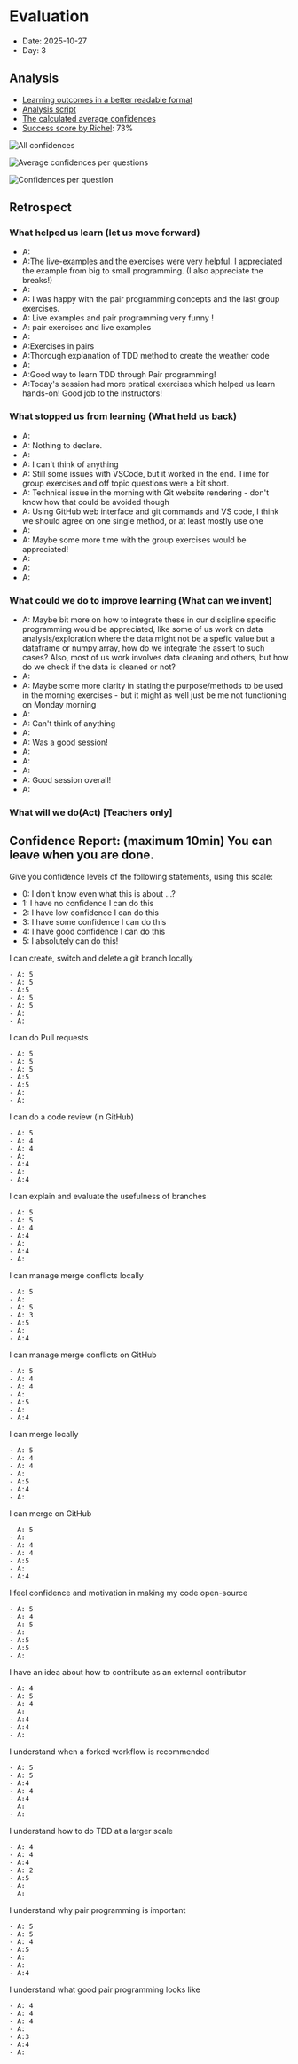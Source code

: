 # Evaluation 

- Date: 2025-10-27
- Day: 3

## Analysis

- [Learning outcomes in a better readable format](20251027.txt)
- [Analysis script](20251027_analysis.R)
- [The calculated average confidences](20251027_average_confidences.csv)
- [Success score by Richel](20251027_success_score_richel.txt): 73%

![All confidences](20251027_all_confidences.png)

![Average confidences per questions](20251027_average_confidences_per_question.png)

![Confidences per question](20251027_confidences_per_question.png)

## Retrospect

### What helped us learn (let us move forward)

- A:
- A:The live-examples and the exercises were very helpful. I appreciated the example from big to small programming. (I also appreciate the breaks!)
- A:
- A: I was happy with the pair programming concepts and the last group exercises.
- A: Live examples and pair programming very funny !
- A: pair exercises and live examples
- A:
- A:Exercises in pairs
- A:Thorough explanation of TDD method to create the weather code
- A:
- A:Good way to learn TDD through Pair programming!
- A:Today's session had more pratical exercises which helped us learn hands-on! Good job to the instructors!

### What stopped us from learning (What held us back)

- A:
- A: Nothing to declare.
- A:
- A: I can't think of anything 
- A: Still some issues with VSCode, but it worked in the end. Time for group exercises and off topic questions were a bit short. 
- A: Technical issue in the morning with Git website rendering - don't know how that could be avoided though
- A: Using GitHub web interface and git commands and VS code, I think we should agree on one single method, or at least mostly use one
- A:
- A: Maybe some more time with the group exercises would be appreciated!
- A:
- A:
- A:

### What could we do to improve learning (What can we invent)

- A: Maybe bit more on how to integrate these in our discipline specific programming would be appreciated, like some of us work on data analysis/exploration where the data might not be a spefic value but a dataframe or numpy array, how do we integrate the assert to such cases? Also, most of us work involves data cleaning and others, but how do we check if the data is cleaned or not?
- A:
- A: Maybe some more clarity in stating the purpose/methods to be used in the morning exercises - but it might as well just be me not functioning on Monday morning 
- A:
- A: Can't think of anything
- A:
- A: Was a good session!
- A:
- A:
- A:
- A: Good session overall!
- A:

### What will we do(Act) [Teachers only]


## Confidence Report: (maximum 10min) You can leave when you are done.

Give you confidence levels of the following statements,
using this scale:

- 0: I don't know even what this is about ...?
- 1: I have no confidence I can do this
- 2: I have low confidence I can do this
- 3: I have some confidence I can do this
- 4: I have good confidence I can do this
- 5: I absolutely can do this!

I can create, switch and delete a git branch locally

    - A: 5
    - A: 5
    - A:5
    - A: 5
    - A: 5
    - A:
    - A:

I can do Pull requests

    - A: 5
    - A: 5
    - A: 5
    - A:5
    - A:5
    - A:
    - A:

I can do a code review (in GitHub)

    - A: 5
    - A: 4
    - A: 4
    - A:
    - A:4
    - A:
    - A:4

I can explain and evaluate the usefulness of branches

    - A: 5
    - A: 5
    - A: 4
    - A:4
    - A:
    - A:4
    - A:

I can manage merge conflicts locally

    - A: 5
    - A:
    - A: 5
    - A: 3
    - A:5
    - A:
    - A:4

I can manage merge conflicts on GitHub

    - A: 5
    - A: 4
    - A: 4
    - A:
    - A:5
    - A:
    - A:4

I can merge locally

    - A: 5
    - A: 4
    - A: 4
    - A:
    - A:5
    - A:4
    - A:

I can merge on GitHub

    - A: 5
    - A:
    - A: 4
    - A: 4
    - A:5
    - A:
    - A:4
    
I feel confidence and motivation in making my code open-source

    - A: 5
    - A: 4
    - A: 5
    - A:
    - A:5
    - A:5
    - A:
    
I have an idea about how to contribute as an external contributor

    - A: 4
    - A: 5
    - A: 4
    - A:
    - A:4
    - A:4
    - A:
    
I understand when a forked workflow is recommended

    - A: 5
    - A: 5
    - A:4
    - A: 4
    - A:4
    - A:
    - A:

I understand how to do TDD at a larger scale

    - A: 4
    - A: 4
    - A:4
    - A: 2
    - A:5
    - A:
    - A:

I understand why pair programming is important

    - A: 5
    - A: 5
    - A: 4
    - A:5
    - A:
    - A:
    - A:4
    
I understand what good pair programming looks like

    - A: 4
    - A: 4
    - A: 4
    - A:
    - A:3
    - A:4
    - A:
    
    
